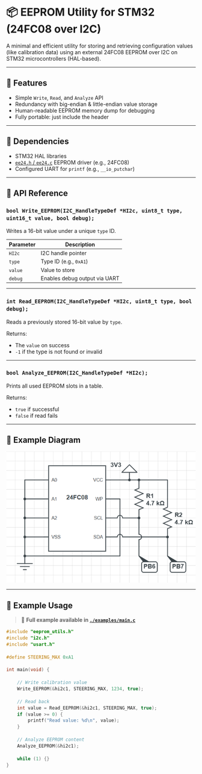 # 📦 EEPROM Utility for STM32 (24FC08 over I2C)

A minimal and efficient utility for storing and retrieving configuration values (like calibration data) using an external 24FC08 EEPROM over I2C on STM32 microcontrollers (HAL-based). 

---

## 📌 Features

- Simple `Write`, `Read`, and `Analyze` API  
- Redundancy with big-endian & little-endian value storage  
- Human-readable EEPROM memory dump for debugging  
- Fully portable: just include the header  

---

## 🔧 Dependencies

- STM32 HAL libraries  
- [`ee24.h` / `ee24.c`](https://github.com/nimaltd/ee24) EEPROM driver (e.g., 24FC08)  
- Configured UART for `printf` (e.g., `__io_putchar`)  
---

## 🧠 API Reference

### `bool Write_EEPROM(I2C_HandleTypeDef *HI2c, uint8_t type, uint16_t value, bool debug);`

Writes a 16-bit value under a unique `type` ID.

| Parameter | Description |
|----------|-------------|
| `HI2c`   | I2C handle pointer |
| `type`   | Type ID (e.g., `0xA1`) |
| `value`  | Value to store |
| `debug`  | Enables debug output via UART |

---

### `int Read_EEPROM(I2C_HandleTypeDef *HI2c, uint8_t type, bool debug);`

Reads a previously stored 16-bit value by `type`.

Returns:
- The `value` on success
- `-1` if the type is not found or invalid

---

### `bool Analyze_EEPROM(I2C_HandleTypeDef *HI2c);`

Prints all used EEPROM slots in a table.

Returns:
- `true` if successful
- `false` if read fails

---

## 📘 Example Diagram
![EEPROM Wiring Diagram](./pics/diagram1.png)

---

## 📘 Example Usage

> 🔎 **Full example available in [`./examples/main.c`](./examples/main.c)**

```c
#include "eeprom_utils.h"
#include "i2c.h"
#include "usart.h"

#define STEERING_MAX 0xA1

int main(void) {

    // Write calibration value
    Write_EEPROM(&hi2c1, STEERING_MAX, 1234, true);

    // Read back
    int value = Read_EEPROM(&hi2c1, STEERING_MAX, true);
    if (value >= 0) {
        printf("Read value: %d\n", value);
    }

    // Analyze EEPROM content
    Analyze_EEPROM(&hi2c1);

    while (1) {}
}
